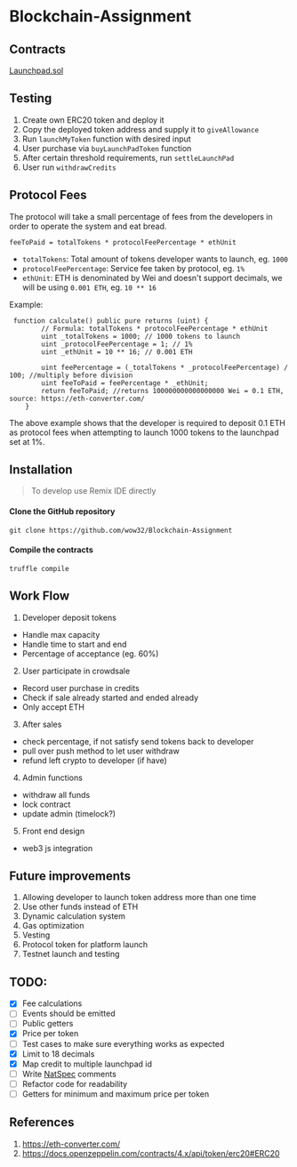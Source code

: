 # Blockchain-Assignment

## Contracts

[Launchpad.sol](contracts/Launchpad.sol)

## Testing
1. Create own ERC20 token and deploy it
2. Copy the deployed token address and supply it to `giveAllowance`
3. Run `launchMyToken` function with desired input
4. User purchase via `buyLaunchPadToken` function
5. After certain threshold requirements, run `settleLaunchPad`
6. User run `withdrawCredits`

## Protocol Fees
The protocol will take a small percentage of fees from the developers in order to operate the system and eat bread.
``` solidity
feeToPaid = totalTokens * protocolFeePercentage * ethUnit
```
- `totalTokens`: Total amount of tokens developer wants to launch, eg. `1000`
- `protocolFeePercentage`: Service fee taken by protocol, eg. `1%`
- `ethUnit`: ETH is denominated by Wei and doesn't support decimals, we will be using `0.001 ETH`, eg. `10 ** 16`

Example:
```solidity
 function calculate() public pure returns (uint) {
        // Formula: totalTokens * protocolFeePercentage * ethUnit
        uint _totalTokens = 1000; // 1000 tokens to launch
        uint _protocolFeePercentage = 1; // 1%
        uint _ethUnit = 10 ** 16; // 0.001 ETH

        uint feePercentage = (_totalTokens * _protocolFeePercentage) / 100; //multiply before division
        uint feeToPaid = feePercentage * _ethUnit;
        return feeToPaid; //returns 100000000000000000 Wei = 0.1 ETH, source: https://eth-converter.com/
    }
```
The above example shows that the developer is required to deposit 0.1 ETH as protocol fees when attempting to launch 1000 tokens to the launchpad set at 1%.


## Installation
> To develop use Remix IDE directly

#### Clone the GitHub repository

```
git clone https://github.com/wow32/Blockchain-Assignment
```

#### Compile the contracts
```
truffle compile
```

## Work Flow
1. Developer deposit tokens 
- Handle max capacity
- Handle time to start and end
- Percentage of acceptance (eg. 60%)

2. User participate in crowdsale
- Record user purchase in credits
- Check if sale already started and ended already
- Only accept ETH

3. After sales
- check percentage, if not satisfy send tokens back to developer 
- pull over push method to let user withdraw
- refund left crypto to developer (if have)

4. Admin functions
- withdraw all funds
- lock contract 
- update admin (timelock?)

5. Front end design
- web3 js integration

## Future improvements
1. Allowing developer to launch token address more than one time
2. Use other funds instead of ETH
3. Dynamic calculation system
4. Gas optimization
5. Vesting 
6. Protocol token for platform launch
7. Testnet launch and testing

## TODO:
- [x] Fee calculations
- [ ] Events should be emitted
- [ ] Public getters
- [x] Price per token
- [ ] Test cases to make sure everything works as expected
- [x] Limit to 18 decimals
- [x] Map credit to multiple launchpad id
- [ ] Write [NatSpec](https://docs.soliditylang.org/en/v0.8.10/natspec-format.html) comments
- [ ] Refactor code for readability
- [ ] Getters for minimum and maximum price per token

## References
1. https://eth-converter.com/
2. https://docs.openzeppelin.com/contracts/4.x/api/token/erc20#ERC20
